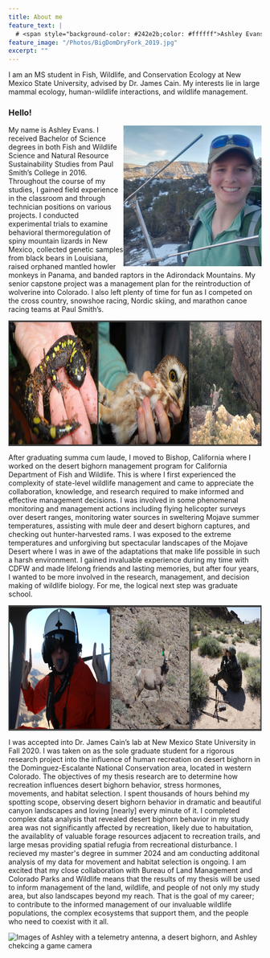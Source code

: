 ```yaml
---
title: About me
feature_text: |
  # <span style="background-color: #242e2b;color: #ffffff">Ashley Evans</span>
feature_image: "/Photos/BigDomDryFork_2019.jpg"
excerpt: ""
---
```


I am an MS student in Fish, Wildlife, and Conservation Ecology at New Mexico State University, advised by Dr. James Cain.  My interests lie in large mammal ecology, human-wildlife interactions, and wildlife management.


### Hello! 

My name is Ashley Evans. <img align="right" src="Photos/RoubideauTelemetry_2021.jpg" alt="Image of Ashley" width = "275"> I received Bachelor of Science degrees in both Fish and Wildlife Science and Natural Resource Sustainability Studies from Paul Smith’s College in 2016.  Throughout the course of my studies, I gained field experience in the classroom and through technician positions on various projects.  I conducted experimental trials to examine behavioral thermoregulation of spiny mountain lizards in New Mexico, collected genetic samples from black bears in Louisiana, raised orphaned mantled howler monkeys in Panama, and banded raptors in the Adirondack Mountains.  My senior capstone project was a management plan for the reintroduction of wolverine into Colorado.  I also left plenty of time for fun as I competed on the cross country, snowshoe racing, Nordic skiing, and marathon canoe racing teams at Paul Smith’s.

<img align="center" src="Photos/SalOwlSheep.png" alt="Images of a spotted salamander, sawhet owl, and desert bighorn" height = "250">

After graduating summa cum laude, I moved to Bishop, California where I worked on the desert bighorn management program for California Department of Fish and Wildlife.  This is where I first experienced the complexity of state-level wildlife management and came to appreciate the collaboration, knowledge, and research required to make informed and effective management decisions.  I was involved in some phenomenal monitoring and management actions including flying helicopter surveys over desert ranges, monitoring water sources in sweltering Mojave summer temperatures, assisting with mule deer and desert bighorn captures, and checking out hunter-harvested rams.  I was exposed to the extreme temperatures and unforgiving but spectacular landscapes of the Mojave Desert where I was in awe of the adaptations that make life possible in such a harsh environment.  I gained invaluable experience during my time with CDFW and made lifelong friends and lasting memories, but after four years, I wanted to be more involved in the research, management, and decision making of wildlife biology.  For me, the logical next step was graduate school.

<img align="center" src="Photos/CA_Work.png" alt="Images of Ashley during a helicopter survey, a desert bighorn, and Ashley glassing with binoculars" height = "250">

I was accepted into Dr. James Cain’s lab at New Mexico State University in Fall 2020.  I was taken on as the sole graduate student for a rigorous research project into the influence of human recreation on desert bighorn in the Dominguez-Escalante National Conservation area, located in western Colorado.  The objectives of my thesis research are to determine how recreation influences desert bighorn behavior, stress hormones, movements, and habitat selection.  I spent thousands of hours behind my spotting scope, observing desert bighorn behavior in dramatic and beautiful canyon landscapes and loving [nearly] every minute of it.  I completed complex data analysis that revealed desert bighorn behavior in my study area was not significantly affected by recreation, likely due to habuitation, the availablity of valuable forage resources adjacent to recreation trails, and large mesas providing spatial refugia from recreational disturbance.  I recieved my master's degree in summer 2024 and am conducting additonal analysis of my data for movement and habitat selection is ongoing.  I am excited that my close collaboration with Bureau of Land Management and Colorado Parks and Wildlife means that the results of my thesis will be used to inform management of the land, wildlife, and people of not only my study area, but also landscapes beyond my reach.  That is the goal of my career; to contribute to the informed management of our invaluable wildlife populations, the complex ecosystems that support them, and the people who need to coexist with it all.

<img align="center" src="Photos/FieldWork.png" alt="Images of Ashley with a telemetry antenna, a desert bighorn, and Ashley chekcing a game camera" height = "250">

